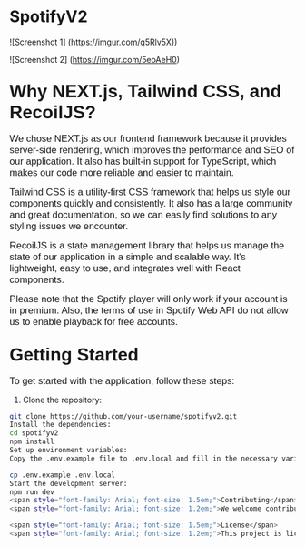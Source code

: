 # SpotifyV2

<!-- Add screenshots of the application here -->
![Screenshot 1] (https://imgur.com/q5Rlv5X))

![Screenshot 2] (https://imgur.com/5eoAeH0)

## <span style="font-family: Arial; font-size: 1.5em;">Why NEXT.js, Tailwind CSS, and RecoilJS?</span>

<span style="font-family: Arial; font-size: 1.2em;">We chose NEXT.js as our frontend framework because it provides server-side rendering, which improves the performance and SEO of our application. It also has built-in support for TypeScript, which makes our code more reliable and easier to maintain.</span>

<span style="font-family: Arial; font-size: 1.2em;">Tailwind CSS is a utility-first CSS framework that helps us style our components quickly and consistently. It also has a large community and great documentation, so we can easily find solutions to any styling issues we encounter.</span>

<span style="font-family: Arial; font-size: 1.2em;">RecoilJS is a state management library that helps us manage the state of our application in a simple and scalable way. It's lightweight, easy to use, and integrates well with React components.</span>

<span style="font-family: Arial; font-size: 1.2em;">Please note that the Spotify player will only work if your account is in premium. Also, the terms of use in Spotify Web API do not allow us to enable playback for free accounts.</span>

## <span style="font-family: Arial; font-size: 1.5em;">Getting Started</span>

<span style="font-family: Arial; font-size: 1.2em;">To get started with the application, follow these steps:</span>

1. Clone the repository:

```bash
git clone https://github.com/your-username/spotifyv2.git
Install the dependencies:
cd spotifyv2
npm install
Set up environment variables:
Copy the .env.example file to .env.local and fill in the necessary variables:

cp .env.example .env.local
Start the development server:
npm run dev
<span style="font-family: Arial; font-size: 1.5em;">Contributing</span>
<span style="font-family: Arial; font-size: 1.2em;">We welcome contributions to the project! Please see the contribution guidelines for more information.</span>

<span style="font-family: Arial; font-size: 1.5em;">License</span>
<span style="font-family: Arial; font-size: 1.2em;">This project is licensed under the MIT License.</span>

